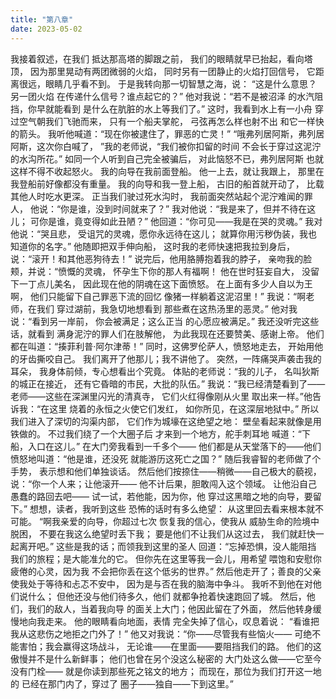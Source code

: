 ```yaml
---
title: "第八章"
date: 2023-05-02
---
```

我接着叙述，在我们
抵达那高塔的脚跟之前，
我们的眼睛就早已抬起，看向塔顶，
因为那里晃动有两团微弱的火焰，
同时另有一团静止的火焰打回信号，
它距离很远，眼睛几乎看不到。
于是我转向那一切智慧之海，说：
“这是什么意思？另一团火焰
在传递什么信号？谁点起它的？”
他对我说：“若不是被沼泽
的水汽阻挡，你早就能看到
是什么在肮脏的水上等我们了。”
这时，我看到水上有一小舟
穿过空气朝我们飞驰而来，
只有一个船夫掌舵，
弓弦再怎么样也射不出
和它一样快的箭头。
我听他喊道：“现在你被逮住了，罪恶的亡灵！”
“哦弗列居阿斯，弗列居阿斯，这次你白喊了，
”我的老师说，“我们被你扣留的时间
不会长于穿过这泥泞的水沟所花。”
如同一个人听到自己完全被骗后，
对此恼怒不已，弗列居阿斯
也就这样不得不收起怒火。
我的向导在我前面登船。
他一上去，就让我跟上，
那里在我登船前好像都没有重量。
我的向导和我一登上船，
古旧的船首就开动了，
比载其他人时吃水更深。
正当我们驶过死水沟时，
我前面突然站起个泥泞难闻的罪人，
他说：“你是谁，没到时间就来了？”
我对他说：“我是来了，但并不待在这儿；
可你是谁，竟变得如此丑陋？”
他回道：“你可见——我是在哭的灵魂。”
我对他说：“哭且悲，
受诅咒的灵魂，愿你永远待在这儿；
就算你用污秽伪装，我也知道你的名字。”
他随即把双手伸向船，
这时我的老师快速把我拉到身后，
说：“滚开！和其他恶狗待去！”
说完后，他用胳膊抱着我的脖子，
亲吻我的脸颊，并说：“愤慨的灵魂，
怀孕生下你的那人有福啊！
他在世时狂妄自大，
没留下一丁点儿美名，
因此现在他的阴魂在这下面愤怒。
在上面有多少人自以为王啊，
他们只能留下自己罪恶下流的回忆
像猪一样躺着这泥沼里！”
我说：“啊老师，在我们
穿过湖前，我急切地想看到
那些煮在这热汤里的恶灵。”
他对我说：“看到另一岸前，
你会被满足；这么正当
的心愿应被满足。”
我还没听完这些话，就看到
满身泥泞的罪人们在肢解他，
为此我现在还要赞美、感谢上帝。
他们都在叫道：“揍菲利普·阿尔津蒂！”
同时，这佛罗伦萨人，愤怒地走去，
开始用他的牙齿撕咬自己。
我们离开了他那儿；我不讲他了。
突然，一阵痛哭声袭击我的耳朵，
我身体前倾，专心想看出个究竟。
体贴的老师说：“我的儿子，
名叫狄斯的城正在接近，
还有它昏暗的市民，大批的队伍。”
我说：“我已经清楚看到了——
老师——这些在深渊里闪光的清真寺，
它们火红得像刚从火里
取出来一样。”他告诉我：“在这里
烧着的永恒之火使它们发红，
如你所见，在这深层地狱中。”
所以我们进入了深切的沟渠内部，
它们作为城壕在这绝望之地：
壁垒看起来就像是用铁做的。
不过我们绕了一个大圈子后
才来到一个地方，舵手刺耳地
喊道：“下船，入口在这儿。”
在大门旁我看到一千多个——
他们都是从天堂落下的——他们
愤怒地叫道：“他是谁，还没死
就能游历这死亡之国？”
随后我睿智的老师做了个手势，
表示想和他们单独谈话。
然后他们按捺住——稍微——自己极大的藐视，
说：“你一个人来；让他滚开——
他不计后果，胆敢闯入这个领域。
让他沿自己愚蠢的路回去吧——
试一试，若他能，因为你，他
穿过这黑暗之地的向导，要留下。”
想想，读者，我听到这些
恐怖的话时有多么绝望：
从这里回去看来根本就不可能。
“啊我亲爱的向导，你超过七次
恢复我的信心，使我从
威胁生命的险境中脱困，
不要在我这么绝望时丢下我；
要是他们不让我们从这过去，
我们就赶快一起离开吧。”
这些是我的话；而领我到这里的圣人
回道：“忘掉恐惧，没人能阻挡
我们的旅程；是大能准允的它。
但你先在这里等我一会儿，用希望
喂饱和安慰你疲倦的心灵，因为我
不会把你丢在这个低劣的世界。”
然后他走开了；善良的父亲
使我处于等待和忐忑不安中，
因为是与否在我的脑海中争斗。
我听不到他在对他们说什么；
但他还没与他们待多久，他们
就都争抢着快速跑回了城。
然后，他们，我们的敌人，当着我向导
的面关上大门；他因此留在了外面，
然后他转身缓慢地向我走来。
他的眼睛看向地面，表情
完全失掉了信心，叹息着说：
“看谁把我从这悲伤之地拒之门外了！”
他又对我说：“你——尽管我有些恼火——
可绝不能害怕；我会赢得这场战斗，
无论谁——在里面——要阻挡我们的路。
他们的这傲慢并不是什么新鲜事；
他们也曾在另个没这么秘密的
大门处这么做——它至今没有门栓——
就是你读到那些死之铭文的地方；
而现在，那位为我们打开这一地的
已经在那门内了，穿过了
圈子——独自——下到这里。”